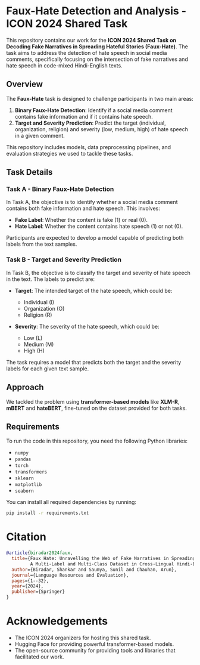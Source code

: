 # Faux-Hate Detection and Analysis - ICON 2024 Shared Task

This repository contains our work for the **ICON 2024 Shared Task on Decoding Fake Narratives in Spreading Hateful Stories (Faux-Hate)**. The task aims to address the detection of hate speech in social media comments, specifically focusing on the intersection of fake narratives and hate speech in code-mixed Hindi-English texts.

## Overview

The **Faux-Hate** task is designed to challenge participants in two main areas:

1. **Binary Faux-Hate Detection**: Identify if a social media comment contains fake information and if it contains hate speech.
2. **Target and Severity Prediction**: Predict the target (individual, organization, religion) and severity (low, medium, high) of hate speech in a given comment.

This repository includes models, data preprocessing pipelines, and evaluation strategies we used to tackle these tasks.


## Task Details

### Task A - Binary Faux-Hate Detection

In Task A, the objective is to identify whether a social media comment contains both fake information and hate speech. This involves:

- **Fake Label**: Whether the content is fake (1) or real (0).
- **Hate Label**: Whether the content contains hate speech (1) or not (0).

Participants are expected to develop a model capable of predicting both labels from the text samples.

### Task B - Target and Severity Prediction

In Task B, the objective is to classify the target and severity of hate speech in the text. The labels to predict are:

- **Target**: The intended target of the hate speech, which could be:
  - Individual (I)
  - Organization (O)
  - Religion (R)
  
- **Severity**: The severity of the hate speech, which could be:
  - Low (L)
  - Medium (M)
  - High (H)

The task requires a model that predicts both the target and the severity labels for each given text sample.

## Approach

We tackled the problem using **transformer-based models** like **XLM-R**, **mBERT** and **hateBERT**, fine-tuned on the dataset provided for both tasks.

## Requirements

To run the code in this repository, you need the following Python libraries:

- `numpy`
- `pandas`
- `torch`
- `transformers`
- `sklearn`
- `matplotlib`
- `seaborn`

You can install all required dependencies by running:

```bash
pip install -r requirements.txt
```

# Citation

```bibtex
@article{biradar2024faux,
  title={Faux Hate: Unravelling the Web of Fake Narratives in Spreading Hateful Stories: 
         A Multi-Label and Multi-Class Dataset in Cross-Lingual Hindi-English Code-Mixed Text},
  author={Biradar, Shankar and Saumya, Sunil and Chauhan, Arun},
  journal={Language Resources and Evaluation},
  pages={1--32},
  year={2024},
  publisher={Springer}
}
```
# Acknowledgements
- The ICON 2024 organizers for hosting this shared task.
- Hugging Face for providing powerful transformer-based models.
- The open-source community for providing tools and libraries that facilitated our work.